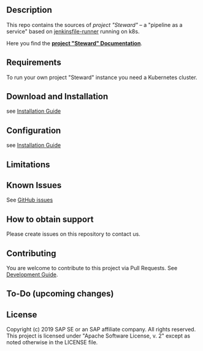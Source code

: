 ## Description
 
This repo contains the sources of _project "Steward"_ &ndash; a "pipeline as a service" based on [jenkinsfile-runner] running on k8s.

Here you find the [**project "Steward" Documentation**](docs/README.md).
 

## Requirements

To run your own project "Steward" instance you need a Kubernetes cluster.

## Download and Installation

see [Installation Guide](docs/install/README.md)

## Configuration

see [Installation Guide](docs/install/README.md)

## Limitations

## Known Issues

See [GitHub issues](https://github.com/SAP/stewardci-core/issues)

## How to obtain support

Please create issues on this repository to contact us.

## Contributing

You are welcome to contribute to this project via Pull Requests. See [Development Guide](docs/development/README.md).


## To-Do (upcoming changes)

## License

Copyright (c) 2019 SAP SE or an SAP affiliate company. All rights reserved.
This project is licensed under "Apache Software License, v. 2" except as noted otherwise in the LICENSE file.



[jenkinsfile-runner]: https://github.com/jenkinsci/jenkinsfile-runner
